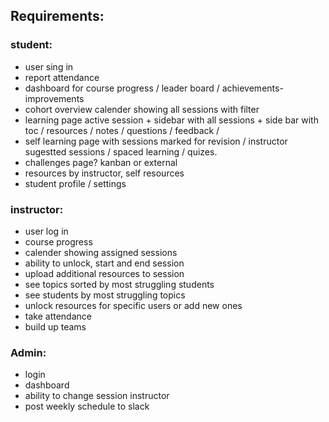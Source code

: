 ## Requirements:
### student:
- user sing in
- report attendance
- dashboard for course progress / leader board / achievements- improvements
- cohort overview calender showing all sessions with filter
- learning page active session + sidebar with all sessions + side bar with toc / resources / notes / questions / feedback / 
- self learning page with sessions marked for revision / instructor sugestted sessions / spaced learning / quizes.
- challenges page? kanban or external
- resources by instructor, self resources
- student profile / settings
### instructor:
- user log in
- course progress
- calender showing assigned sessions
- ability to unlock,  start and end session
- upload additional resources to session
- see topics sorted by most struggling students
- see students by most struggling topics
- unlock resources for specific users or add new ones
- take attendance 
- build up teams
### Admin:
- login
- dashboard 
- ability to change session instructor
- post weekly schedule to slack

